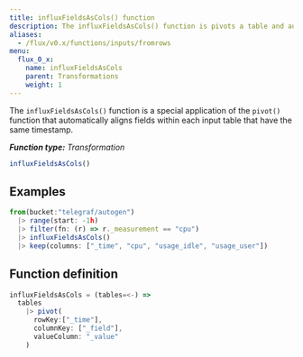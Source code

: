 ```yaml
---
title: influxFieldsAsCols() function
description: The influxFieldsAsCols() function is pivots a table and automatically aligns fields within each input table that have the same timestamp.
aliases:
  - /flux/v0.x/functions/inputs/fromrows
menu:
  flux_0_x:
    name: influxFieldsAsCols
    parent: Transformations
    weight: 1
---
```


The `influxFieldsAsCols()` function is a special application of the `pivot()` function that
automatically aligns fields within each input table that have the same timestamp.

_**Function type:** Transformation_

```js
influxFieldsAsCols()
```

## Examples
```js
from(bucket:"telegraf/autogen")
  |> range(start: -1h)
  |> filter(fn: (r) => r._measurement == "cpu")
  |> influxFieldsAsCols()
  |> keep(columns: ["_time", "cpu", "usage_idle", "usage_user"])
```

## Function definition
```js
influxFieldsAsCols = (tables=<-) =>
  tables
    |> pivot(
      rowKey:["_time"],
      columnKey: ["_field"],
      valueColumn: "_value"
    )
```

